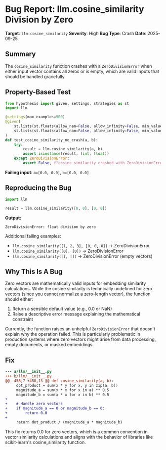 # Bug Report: llm.cosine_similarity Division by Zero

**Target**: `llm.cosine_similarity`
**Severity**: High
**Bug Type**: Crash
**Date**: 2025-09-25

## Summary

The `cosine_similarity` function crashes with a `ZeroDivisionError` when either input vector contains all zeros or is empty, which are valid inputs that should be handled gracefully.

## Property-Based Test

```python
from hypothesis import given, settings, strategies as st
import llm

@settings(max_examples=500)
@given(
    st.lists(st.floats(allow_nan=False, allow_infinity=False, min_value=-1e6, max_value=1e6), min_size=1),
    st.lists(st.floats(allow_nan=False, allow_infinity=False, min_value=-1e6, max_value=1e6), min_size=1)
)
def test_cosine_similarity_no_crash(a, b):
    try:
        result = llm.cosine_similarity(a, b)
        assert isinstance(result, (int, float))
    except ZeroDivisionError:
        assert False, f"cosine_similarity crashed with ZeroDivisionError on inputs a={a}, b={b}"
```

**Failing input**: `a=[0.0, 0.0]`, `b=[0.0, 0.0]`

## Reproducing the Bug

```python
import llm

result = llm.cosine_similarity([0, 0], [0, 0])
```

**Output:**
```
ZeroDivisionError: float division by zero
```

Additional failing examples:
- `llm.cosine_similarity([1, 2, 3], [0, 0, 0])` → ZeroDivisionError
- `llm.cosine_similarity([0], [0])` → ZeroDivisionError
- `llm.cosine_similarity([], [])` → ZeroDivisionError (empty vectors)

## Why This Is A Bug

Zero vectors are mathematically valid inputs for embedding similarity calculations. While the cosine similarity is technically undefined for zero vectors (since you cannot normalize a zero-length vector), the function should either:

1. Return a sensible default value (e.g., 0.0 or NaN)
2. Raise a descriptive error message explaining the mathematical constraint

Currently, the function raises an unhelpful `ZeroDivisionError` that doesn't explain why the operation failed. This is particularly problematic in production systems where zero vectors might arise from data processing, empty documents, or masked embeddings.

## Fix

```diff
--- a/llm/__init__.py
+++ b/llm/__init__.py
@@ -458,7 +458,13 @@ def cosine_similarity(a, b):
     dot_product = sum(x * y for x, y in zip(a, b))
     magnitude_a = sum(x * x for x in a) ** 0.5
     magnitude_b = sum(x * x for x in b) ** 0.5
+
+    # Handle zero vectors
+    if magnitude_a == 0 or magnitude_b == 0:
+        return 0.0
+
     return dot_product / (magnitude_a * magnitude_b)
```

This fix returns 0.0 for zero vectors, which is a common convention in vector similarity calculations and aligns with the behavior of libraries like scikit-learn's cosine_similarity function.